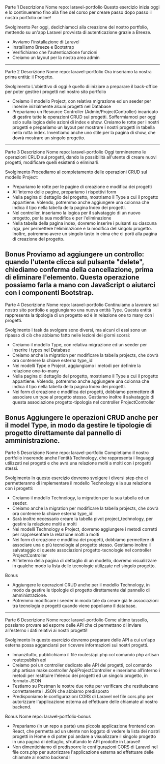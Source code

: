 Parte 1
Descrizione
Nome repo: laravel-portfolio
Questo esercizio inizia oggi e lo continueremo fino alla fine del corso per creare passo dopo passo il nostro portfolio online!

Svolgimento
Per oggi, dedichiamoci alla creazione del nostro portfolio, mettendo su un'app Laravel provvista di autenticazione grazie a Breeze.
- Avviamo l'installazione di Laravel
- Installiamo Breeze e Bootstrap
- Verifichiamo che l'autenticazione funzioni
- Creiamo un layout per la nostra area admin
-----------------------------------------------------------

Parte 2
Descrizione
Nome repo: laravel-portfolio
Ora inseriamo la nostra prima entità: il Progetto.  

Svolgimento
L'obiettivo di oggi è quello di iniziare a preparare il back-office per poter gestire i progetti nel nostro sito portfolio
- Creiamo il modello Project, con relativa migrazione ed un seeder per inserire inizialmente alcuni progetti nel Database
- Prepariamo un Resource Controller (Admin/ProjectController) incaricato di gestire tutte le operazioni CRUD sui progetti. 
Soffermiamoci per oggi solo sulla logica delle azioni di index e show. 
Creiamo le rotte per i nostri progetti e prepariamo un layout per mostrare i nostri progetti in tabella nella rotta index. Inventiamo anche uno stile per la pagina di show, che dovrà mostrare un singolo progetto. 
-----------------------------------------------------------

Parte 3
Descrizione
Nome repo: laravel-portfolio
Oggi termineremo le operazioni CRUD sui progetti, dando la possibilità all'utente di creare nuovi progetti, modificare quelli esistenti o eliminarli.

Svolgimento
Procediamo al completamento delle operazioni CRUD sul modello Project:
- Prepariamo le rotte per le pagine di creazione e modifica dei progetti
- All'interno delle pagine, prepariamo i rispettivi form
- Nella pagina di dettaglio del progetto, mostriamo il Type a cui il progetto appartiene. Volendo, potremmo anche aggiungere una colonna che indica il tipo nella tabella della pagina Index dei progetti.
- Nel controller, inseriamo la logica per il salvataggio di un nuovo progetto, per la sua modifica e per l'eliminazione
- Nella tabella della pagina index, dovremo inserire i pulsanti su ciascuna riga, per permettere l'eliminazione e la modifica del singolo progetto. Inoltre, potremmo avere un singolo tasto in cima che ci porti alla pagina di creazione del progetto.

Bonus
Proviamo ad aggiungere un controllo: quando l'utente clicca sul pulsante "delete", chiediamo conferma della cancellazione, prima di eliminare l'elemento. Questa operazione possiamo farla a mano con JavaScript o aiutarci con i componenti Bootstrap.
-----------------------------------------------------------

Parte 4
Descrizione
Nome repo: laravel-portfolio
Continuiamo a lavorare sul nostro sito portfolio e aggiungiamo una nuova entità Type. Questa entità rappresenta la tipologia di un progetto ed è in relazione one to many con i progetti.

Svolgimento
I task da svolgere sono diversi, ma alcuni di essi sono un ripasso di ciò che abbiamo fatto nelle lezioni dei giorni scorsi: 
- Creiamo il modello Type, con relativa migrazione ed un seeder per inserire i types nel Database
- Creiamo anche la migration per modificare la tabella projects, che dovrà ora contenere la chiave esterna type_id
- Nei modelli Type e Project, aggiungiamo i metodi per definire la relazione one-to-many
- Nella pagina di dettaglio del progetto, mostriamo il Type a cui il progetto appartiene. Volendo, potremmo anche aggiungere una colonna che indica il tipo nella tabella della pagina Index dei progetti.
- Nei form di creazione e modifica dei progetti, dobbiamo permettere di associare un type al progetto stesso. Gestiamo inoltre il salvataggio di questa associazione progetto-tipologia nel controller ProjectController

Bonus
Aggiungere le operazioni CRUD anche per il model Type, in modo da gestire le tipologie di progetto direttamente dal pannello di amministrazione.
-----------------------------------------------------------

Parte 5
Descrizione
Nome repo: laravel-portfolio
Completiamo il nostro portfolio inserendo anche l'entità Technology, che rappresenta i linguaggi utilizzati nei progetti e che avrà una relazione molti a molti con i progetti stessi.

Svolgimento
In questo esercizio dovremo svolgere i diversi step che ci permetteranno di implementare il modello Technology e la sua relazione con i progetti:
- Creiamo il modello Technology, la migration per la sua tabella ed un seeder.
- Creiamo anche la migration per modificare la tabella projects, che dovrà ora contenere la chiave esterna type_id
- Sarà inoltre necessario creare la tabella pivot project_technology, per gestire la relazione molti a molti
- Nei modelli Technology e Project, dovremo aggiungere i metodi corretti per rappresentare la relazione molti a molti
- Nei form di creazione e modifica dei progetti, dobbiamo permettere di associare una o più tecnologie al progetto stesso. Gestiamo inoltre il salvataggio di queste associazioni progetto-tecnologie nel controller ProjectController
- All'interno della pagina di dettaglio di un modello, dovremo visualizzare in qualche modo la lista delle tecnologie utilizzate nel singolo progetto.

Bonus
- Aggiungere le operazioni CRUD anche per il modello Technology, in modo da gestire le tipologie di progetto direttamente dal pannello di amministrazione.
- Potremmo modificare i seeder in modo tale da creare già le associazioni tra tecnologia e progetti quando viene popoliamo il database.
-----------------------------------------------------------

Parte 6
Descrizione
Nome repo: laravel-portfolio
Come ultimo tassello, possiamo provare ad esporre delle API che ci permettano di inviare all'esterno i dati relativi ai nostri progetti!

Svolgimento
In questo esercizio dovremo preparare delle API a cui un'app esterna possa agganciarsi per ricevere informazioni sui nostri progetti.
- Innanzitutto, pubblichiamo il file routes/api.php col comando php artisan route:publish api
- Creiamo poi un controller dedicato alle API dei progetti, col comando php artisan make:controller Api/ProjectController e inseriamo all'interno i metodi per restituire l'elenco dei progetti ed un singolo progetto, in formato JSON
- Testiamo su Postman le nostre due rotte per verificare che restituiscano correttamente i JSON che abbiamo predisposto
- Predisponiamo le configurazioni CORS di Laravel nel file cors.php per autorizzare l'applicazione esterna ad effettuare delle chiamate al nostro backend. 

Bonus
Nome repo: laravel-portfolio-bonus
- Prepariamo (in un repo a parte) una piccola applicazione frontend con React, che  permetta ad un utente non loggato di vedere la lista dei nostri progetti in Home e di poter poi andare a visualizzare il singolo progetto in una pagina di dettaglio, sfruttando le  API prodotte in Laravel!
- Non dimentichiamo di predisporre le configurazioni CORS di Laravel nel file cors.php per autorizzare l'applicazione esterna ad effettuare delle chiamate al nostro backend!
